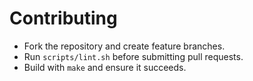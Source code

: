 # Contributing

- Fork the repository and create feature branches.
- Run `scripts/lint.sh` before submitting pull requests.
- Build with `make` and ensure it succeeds.
